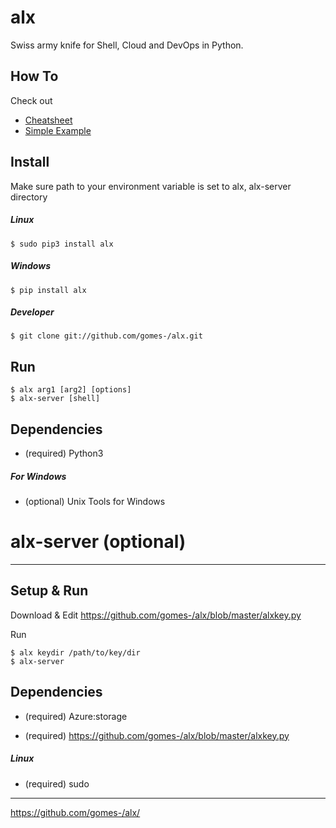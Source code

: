 # alx

Swiss army knife for Shell, Cloud and DevOps in Python.

## How To

Check out 

* [Cheatsheet](https://github.com/gomes-/alx/blob/master/CHEATSHEET.md)
* [Simple Example](https://github.com/gomes-/alx/blob/master/examples/simple.md)


## Install

Make sure path to your environment variable is set to alx, alx-server directory 

##### Linux


    $ sudo pip3 install alx

##### Windows


    $ pip install alx

##### Developer


    $ git clone git://github.com/gomes-/alx.git

## Run

    $ alx arg1 [arg2] [options]    
    $ alx-server [shell]

## Dependencies

* (required) Python3
 
##### For Windows

* (optional) Unix Tools for Windows
 

# alx-server (optional)
--------------------------------------

## Setup & Run

Download & Edit https://github.com/gomes-/alx/blob/master/alxkey.py

Run

    $ alx keydir /path/to/key/dir    
    $ alx-server
    

## Dependencies

* (required) Azure:storage

* (required) https://github.com/gomes-/alx/blob/master/alxkey.py

##### Linux

* (required) sudo



-------------------------

https://github.com/gomes-/alx/